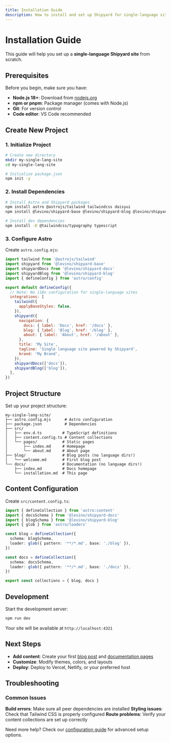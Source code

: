 ```yaml
---
title: Installation Guide
description: How to install and set up Shipyard for single-language sites
---
```


# Installation Guide

This guide will help you set up a **single-language Shipyard site** from scratch.

## Prerequisites

Before you begin, make sure you have:

- **Node.js 18+**: Download from [nodejs.org](https://nodejs.org)
- **npm or pnpm**: Package manager (comes with Node.js)
- **Git**: For version control
- **Code editor**: VS Code recommended

## Create New Project

### 1. Initialize Project

```bash
# Create new directory
mkdir my-single-lang-site
cd my-single-lang-site

# Initialize package.json
npm init -y
```

### 2. Install Dependencies

```bash
# Install Astro and Shipyard packages
npm install astro @astrojs/tailwind tailwindcss daisyui
npm install @levino/shipyard-base @levino/shipyard-blog @levino/shipyard-docs

# Install dev dependencies  
npm install -D @tailwindcss/typography typescript
```

### 3. Configure Astro

Create `astro.config.mjs`:

```javascript
import tailwind from '@astrojs/tailwind'
import shipyard from '@levino/shipyard-base'
import shipyardDocs from '@levino/shipyard-docs'
import shipyardBlog from '@levino/shipyard-blog'
import { defineConfig } from 'astro/config'

export default defineConfig({
  // Note: No i18n configuration for single-language sites
  integrations: [
    tailwind({
      applyBaseStyles: false,
    }),
    shipyard({
      navigation: {
        docs: { label: 'Docs', href: '/docs' },
        blog: { label: 'Blog', href: '/blog' },
        about: { label: 'About', href: '/about' },
      },
      title: 'My Site',
      tagline: 'Single language site powered by Shipyard',
      brand: 'My Brand',
    }),
    shipyardDocs(['docs']),
    shipyardBlog(['blog']),
  ],
})
```

## Project Structure

Set up your project structure:

```
my-single-lang-site/
├── astro.config.mjs      # Astro configuration
├── package.json          # Dependencies
├── src/
│   ├── env.d.ts         # TypeScript definitions
│   ├── content.config.ts # Content collections
│   └── pages/           # Static pages
│       ├── index.md     # Homepage
│       └── about.md     # About page
├── blog/                # Blog posts (no language dirs!)
│   └── welcome.md       # First blog post
└── docs/                # Documentation (no language dirs!)
    ├── index.md         # Docs homepage
    └── installation.md  # This page
```

## Content Configuration

Create `src/content.config.ts`:

```typescript
import { defineCollection } from 'astro:content'
import { docsSchema } from '@levino/shipyard-docs'
import { blogSchema } from '@levino/shipyard-blog'
import { glob } from 'astro/loaders'

const blog = defineCollection({
  schema: blogSchema,
  loader: glob({ pattern: '**/*.md', base: './blog' }),
})

const docs = defineCollection({
  schema: docsSchema,
  loader: glob({ pattern: '**/*.md', base: './docs' }),
})

export const collections = { blog, docs }
```

## Development

Start the development server:

```bash
npm run dev
```

Your site will be available at `http://localhost:4321`

## Next Steps

- **Add content**: Create your first [blog post](/blog) and [documentation pages](/docs)
- **Customize**: Modify themes, colors, and layouts
- **Deploy**: Deploy to Vercel, Netlify, or your preferred host

## Troubleshooting

### Common Issues

**Build errors**: Make sure all peer dependencies are installed
**Styling issues**: Check that Tailwind CSS is properly configured
**Route problems**: Verify your content collections are set up correctly

Need more help? Check our [configuration guide](/docs/configuration) for advanced setup options.